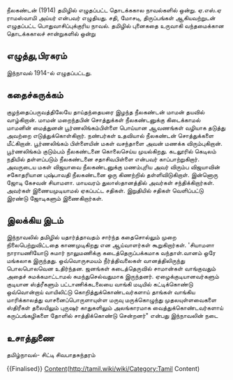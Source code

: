 நீலகண்டன் (1914) தமிழில் எழுதப்பட்ட தொடக்ககால நாவல்களில் ஒன்று. ஏ.எஸ்.ஏ ராமஸ்வாமி அய்யர் என்பவர் எழுதியது. சதி, மோசடி, திருப்பங்கள் ஆகியவற்றுடன் எழுதப்பட்ட பொதுவாசிப்புக்குரிய நாவல். தமிழில் புனைகதை உருவாகி வந்தமைக்கான தொடக்ககாலச் சான்றுகளில் ஒன்று
## எழுத்து,பிரசுரம்
இந்நாவல் 1914-ல் எழுதப்பட்டது.
## கதைச்சுருக்கம்
குழந்தைப்பருவத்திலேயே தாய்தந்தையரை இழந்த நீலகண்டன் மாமன் தயவில் வாழ்கிறான். மாமன் மறைந்தபின் சொத்துக்கள் நீலகண்டனுக்கு கிடைக்காமல் மாமனின் மைத்துனன் பூர்ணலிங்கம்பிள்ளை பொய்யான ஆவணங்கள் வழியாக தடுத்து அவற்றை எடுத்துக்கொள்கிறார். நண்பர்கள் உதவியால் நீலகண்டன் சொத்துக்களை மீட்கிறான். பூர்ணலிங்கம் பிள்ளையின் மகள் வசந்தாளை அவன் மணக்க விரும்புகிறான். பூர்ணலிங்கம் குடும்பம் நீலகண்டனை கொலைசெய்ய முயல்கிறது. கடலூரில் கெடிலம் நதியில் தள்ளப்படும் நீலகண்டனை சதாசிவபிள்ளை என்பவர் காப்பாற்றுகிறார். அவருடைய மகள் விஜயாவை நீலகண்டனுக்கு மணம்புரிய அவர் விரும்ப விஜயாவின் சகோதரியான புஷ்பாவதி நீலகண்டனை ஒரு கிணற்றில் தள்ளிவிடுகிறாள். இன்னொரு ஜோடி கேசவன் சியாமளா. மாயவரம் துலாஸ்தானத்தில் அவர்கள் சந்திக்கிறார்கள். அவர்கள் இணையமுடியாமல் ஏகப்பட்ட சதிகள். இறுதியில் சதிகள் வெளிப்பட்டு இரண்டு ஜோடிகளும் இணைகிறார்கள்.
## இலக்கிய இடம்
இந்நாவலில் தமிழில் யதார்த்தாவதம் சார்ந்த கதைசொல்லும் முறை நிலைபெற்றுவிட்டதை காணமுடிகிறது என ஆய்வாளர்கள் கூறுகிறார்கள். 'சியாமளா நாராயணியோடு சுமார் நாலுமணிக்கு கடைத்தெருப்பக்கமாக வந்தாள்.வானம் ஒரே மங்கலாக இருந்தது. ஒவ்வொருசமயம் நீர்த்திவலைகள் வானத்திலிருந்து பொலபொலவென உதிர்ந்தன. ஜனங்கள் கடைத்தெருவில் சாமான்கள் வாங்குவதும் அதைச் சுமக்கமாட்டாமல் சுமந்துசெல்வதுமாக இருந்தனர். ஏழைக்குடியானவர்களும் குடியான ஸ்த்ரீகளும் பட்டாணிக்கடலையை வாங்கி மடியில் கட்டிக்கொண்டு ஒவ்வொன்றாய் வாயிலிட்டு கொறித்துக்கொண்டவர்களாய் தாங்கள் வாங்கிய மாரிக்காலத்து வாசனைப்பொருளாயுள்ள மருவு மருக்கொழுந்து முதலயுள்ளவைகளை ஸ்திரீகள் தலையிலும் புருஷர் காதுகளிலும் அலங்காரமாக வைத்துக்கொண்டவர்களாய் கருப்பங்கழிகளை தோளில் சாத்திக்கொண்டு சென்றனர்" என்பது இந்நாவலின் நடை
## உசாத்துணை
தமிழ்நாவல்- சிட்டி சிவபாதசுந்தரம்

{{Finalised}}
[Content](Category:Tamil)(http://tamil.wiki/wiki/Category:Tamil Content)